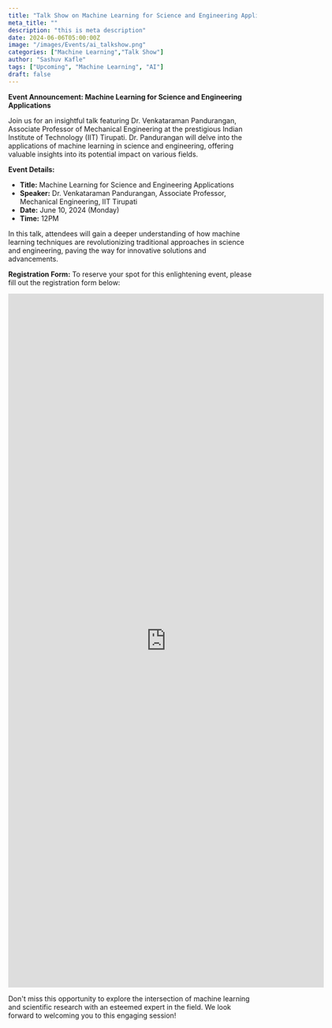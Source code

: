 ```yaml
---
title: "Talk Show on Machine Learning for Science and Engineering Applications"
meta_title: ""
description: "this is meta description"
date: 2024-06-06T05:00:00Z
image: "/images/Events/ai_talkshow.png"
categories: ["Machine Learning","Talk Show"]
author: "Sashuv Kafle"
tags: ["Upcoming", "Machine Learning", "AI"]
draft: false
---
```

**Event Announcement: Machine Learning for Science and Engineering Applications**


Join us for an insightful talk featuring Dr. Venkataraman Pandurangan, Associate Professor of Mechanical Engineering at the prestigious Indian Institute of Technology (IIT) Tirupati. Dr. Pandurangan will delve into the applications of machine learning in science and engineering, offering valuable insights into its potential impact on various fields.

**Event Details:**
- **Title:** Machine Learning for Science and Engineering Applications
- **Speaker:** Dr. Venkataraman Pandurangan, Associate Professor, Mechanical Engineering, IIT Tirupati
- **Date:** June 10, 2024 (Monday)
- **Time:** 12PM

In this talk, attendees will gain a deeper understanding of how machine learning techniques are revolutionizing traditional approaches in science and engineering, paving the way for innovative solutions and advancements.

**Registration Form:**
To reserve your spot for this enlightening event, please fill out the registration form below:

<iframe src="https://docs.google.com/forms/d/e/1FAIpQLSdPF3HeyPhB3SrZW8CGnomgrQ1DgE9wqxF0amZYoanXqRwBeA/viewform?embedded=true" width="640" height="1405" frameborder="0" marginheight="0" marginwidth="0">Loading…</iframe>

Don't miss this opportunity to explore the intersection of machine learning and scientific research with an esteemed expert in the field. We look forward to welcoming you to this engaging session!

